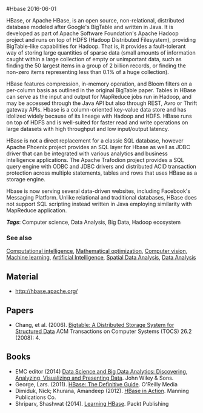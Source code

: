 
#Hbase
2016-06-01

HBase, or Apache HBase, is an open source, non-relational, distributed database modeled after Google's BigTable and written in Java. It is developed as part of Apache Software Foundation's Apache Hadoop project and runs on top of HDFS (Hadoop Distributed Filesystem), providing BigTable-like capabilities for Hadoop. That is, it provides a fault-tolerant way of storing large quantities of sparse data (small amounts of information caught within a large collection of empty or unimportant data, such as finding the 50 largest items in a group of 2 billion records, or finding the non-zero items representing less than 0.1% of a huge collection).

HBase features compression, in-memory operation, and Bloom filters on a per-column basis as outlined in the original BigTable paper. Tables in HBase can serve as the input and output for MapReduce jobs run in Hadoop, and may be accessed through the Java API but also through REST, Avro or Thrift gateway APIs. Hbase is a column-oriented key-value data store and has idolized widely because of its lineage with Hadoop and HDFS. HBase runs on top of HDFS and is well-suited for faster read and write operations on large datasets with high throughput and low input/output latency.

HBase is not a direct replacement for a classic SQL database, however Apache Phoenix project provides an SQL layer for Hbase as well as JDBC driver that can be integrated with various analytics and business intelligence applications. The Apache Trafodion project provides a SQL query engine with ODBC and JDBC drivers and distributed ACID transaction protection across multiple statements, tables and rows that uses HBase as a storage engine.

Hbase is now serving several data-driven websites, including Facebook's Messaging Platform. Unlike relational and traditional databases, HBase does not support SQL scripting instead written in Java employing similarity with MapReduce application.

***Tags***: Computer science, Data Analysis, Big Data, Hadoop ecosystem

### See also
[Computational intelligence](/computational_intelligence), [Mathematical optimization](/mathematical_optimization), [Computer vision](/computer_vision), [Machine learning](/machine_learning), [Artificial Intelligence](/artificial_intelligence), [Spatial Data Analysis](/spatial_data_analysis), [Data Analysis](/data_analysis)
## Material
* http://hbase.apache.org/

## Papers
* Chang, et al. (2006). [Bigtable: A Distributed Storage System for Structured Data](https://www.usenix.org/legacy/events/osdi06/tech/chang/chang_html/) ACM Transactions on Computer Systems (TOCS) 26.2 (2008): 4.

## Books
* EMC editor (2014) [Data Science and Big Data Analytics: Discovering, Analyzing, Visualizing and Presenting Data](https://www.goodreads.com/book/show/22263956-data-science-and-big-data-analytics). John Wiley & Sons.
* George, Lars. (2011). [HBase: The Definitive Guide](https://www.goodreads.com/book/show/10316770-hbase). O'Reilly Media
* Dimiduk, Nick; Khurana, Amandeep (2012). [HBase in Action](https://www.goodreads.com/book/show/13507799-hbase-in-action). Manning Publications Co.
* Shriparv, Shashwat (2014). [Learning HBase](https://www.goodreads.com/book/show/24529152-learning-hbase). Packt Publishing


